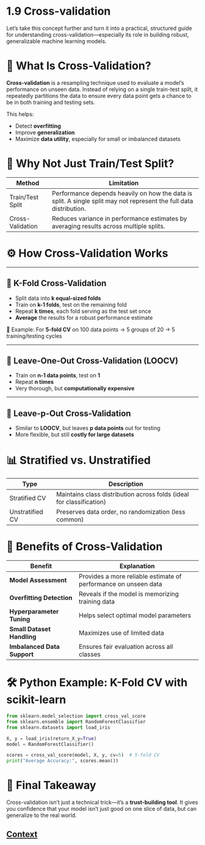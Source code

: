 # 1.9 Cross-validation 
 
Let’s take this concept further and turn it into a practical, structured guide for understanding cross-validation—especially its role in building robust, generalizable machine learning models.

# 🔁 What Is Cross-Validation?
**Cross-validation** is a resampling technique used to evaluate a model’s performance on unseen data. Instead of relying on a single train-test split, it repeatedly partitions the data to ensure every data point gets a chance to be in both training and testing sets.

This helps:

* Detect **overfitting**
* Improve **generalization**
* Maximize **data utility**, especially for small or imbalanced datasets

# 🧪 Why Not Just Train/Test Split?



| Method	| Limitation |
| ---------------------| ------------------------------ |
| Train/Test Split	| Performance depends heavily on how the data is split. A single split may not represent the full data distribution. |
| Cross-Validation	 | Reduces variance in performance estimates by averaging results across multiple splits. | 

# ⚙️ How Cross-Validation Works

---

## 🔄 K-Fold Cross-Validation
- Split data into **k equal-sized folds**  
- Train on **k-1 folds**, test on the remaining fold  
- Repeat **k times**, each fold serving as the test set once  
- **Average** the results for a robust performance estimate  

📌 Example: For **5-fold CV** on 100 data points → 5 groups of 20 → 5 training/testing cycles  

---

## 🧬 Leave-One-Out Cross-Validation (LOOCV)
- Train on **n-1 data points**, test on **1**  
- Repeat **n times**  
- Very thorough, but **computationally expensive**  

---

## 🔢 Leave-p-Out Cross-Validation
- Similar to **LOOCV**, but leaves **p data points** out for testing  
- More flexible, but still **costly for large datasets**  


# 📊 Stratified vs. Unstratified

|Type |	Description |
| ----------------- | --------------------------------------------|
| Stratified CV |	Maintains class distribution across folds (ideal for classification) |
| Unstratified CV |	Preserves data order, no randomization (less common) | 

# 🧠 Benefits of Cross-Validation

| Benefit                  | Explanation                                                        |
|---------------------------|--------------------------------------------------------------------|
| **Model Assessment**      | Provides a more reliable estimate of performance on unseen data    |
| **Overfitting Detection** | Reveals if the model is memorizing training data                   |
| **Hyperparameter Tuning** | Helps select optimal model parameters                              |
| **Small Dataset Handling**| Maximizes use of limited data                                      |
| **Imbalanced Data Support** | Ensures fair evaluation across all classes                      |

# 🛠️ Python Example: K-Fold CV with scikit-learn

``` python
from sklearn.model_selection import cross_val_score
from sklearn.ensemble import RandomForestClassifier
from sklearn.datasets import load_iris

X, y = load_iris(return_X_y=True)
model = RandomForestClassifier()

scores = cross_val_score(model, X, y, cv=5)  # 5-fold CV
print("Average Accuracy:", scores.mean())

```

# 🧭 Final Takeaway
Cross-validation isn’t just a technical trick—it’s a **trust-building tool**. It gives you confidence that your model isn’t just good on one slice of data, but can generalize to the real world.

 
 ## [Context](./../context.md)
